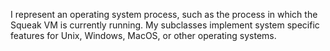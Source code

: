 I represent an operating system process, such as the process in which the Squeak VM is currently running. My subclasses implement system specific features for Unix, Windows, MacOS, or other operating systems.
